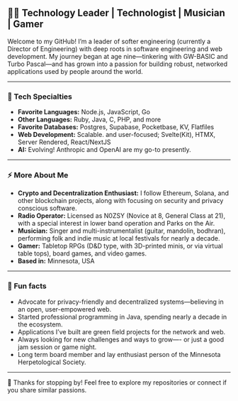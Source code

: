 ## 👨‍💻 Technology Leader | Technologist | Musician | Gamer

Welcome to my GitHub! I’m a leader of softer engineering (currently a Director of Engineering) with deep roots in software engineering and web development. My journey began at age nine—tinkering with GW-BASIC and Turbo Pascal—and has grown into a passion for building robust, networked applications used by people around the world.

---

### 🚀 Tech Specialties

- **Favorite Languages:** Node.js, JavaScript, Go
- **Other Languages:** Ruby, Java, C, PHP, and more
- **Favorite Databases:** Postgres, Supabase, Pocketbase, KV, Flatfiles
- **Web Development:** Scalable. and user-focused; Svelte(Kit), HTMX, Server Rendered, React/NextJS
- **AI:** Evolving! Anthropic and OpenAI are my go-to presently.

---

### ⚡️ More About Me

- **Crypto and Decentralization Enthusiast:** I follow Ethereum, Solana, and other blockchain projects, along with focusing on security and privacy conscious software.
- **Radio Operator:** Licensed as N0ZSY (Novice at 8, General Class at 21), with a special interest in lower band operation and Parks on the Air.
- **Musician:** Singer and multi-instrumentalist (guitar, mandolin, bodhran), performing folk and indie music at local festivals for nearly a decade.
- **Gamer:** Tabletop RPGs (D&D type, with 3D-printed minis, or via virtual table tops), board games, and video games.
- **Based in:** Minnesota, USA

---

### 🌱 Fun facts

- Advocate for privacy-friendly and decentralized systems—believing in an open, user-empowered web.
- Started professional programming in Java, spending nearly a decade in the ecosystem.
- Applications I’ve built are green field projects for the network and web.
- Always looking for new challenges and ways to grow—- or just a good jam session or game night.
- Long term board member and lay enthusiast person of the Minnesota Herpetological Society.

---

👋 Thanks for stopping by! Feel free to explore my repositories or connect if you share similar passions.
